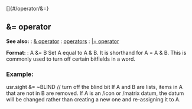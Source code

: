 []{#/operator/&=}
## &= operator
**See also:**
:   [& operator](#/operator/&)
:   [operators](#/operator)
:   [\|= operator](#/operator/%7C=)
<!-- -->
**Format:**
:   A &= B
Set A equal to A & B. It is shorthand for A = A & B.
This is commonly used to turn off certain bitfields in a word.
### Example:
usr.sight &= \~BLIND // turn off the blind bit
If A and B are lists, items in A that are not in B are removed.
If A is an /icon or /matrix datum, the datum will be changed rather than
creating a new one and re-assigning it to A.